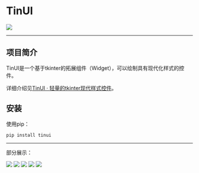 # TinUI

![](https://github.com/Smart-Space/TinUI/raw/main/image/LOGO.png)

---

## 项目简介

TinUI是一个基于tkinter的拓展组件（Widget），可以绘制具有现代化样式的控件。

详细介绍见[TinUI · 轻量的tkinter现代样式控件](https://tinui.smart-space.com.cn/)。

## 安装

使用pip：

```cmd
pip install tinui
```

---
部分展示：

![](https://github.com/Smart-Space/TinUI/raw/main/image/themes1.png)
![](https://github.com/Smart-Space/TinUI/raw/main/image/themes2.png)
![](https://github.com/Smart-Space/TinUI/raw/main/image/themes3.png)
![](https://github.com/Smart-Space/TinUI/raw/main/image/themes4.png)
![](https://github.com/Smart-Space/TinUI/raw/main/image/themes5.png)